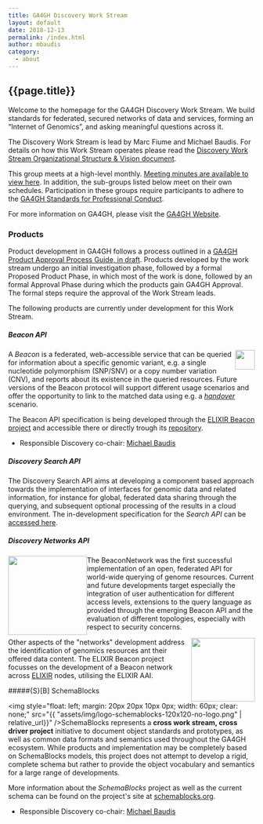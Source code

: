 ```yaml
---
title: GA4GH Discovery Work Stream
layout: default
date: 2018-12-13
permalink: /index.html
author: mbaudis
category:
  - about
---
```


## {{page.title}}

Welcome to the homepage for the GA4GH Discovery Work Stream. We build standards for federated, secured networks of data and services, forming an “Internet of Genomics”, and asking meaningful questions across it.

The Discovery Work Stream is lead by Marc Fiume and Michael Baudis. For details on how this Work Stream operates please read the [Discovery Work Stream Organizational Structure & Vision document](https://docs.google.com/document/d/1WFjZ9yBx8Vxn97QORRNQN7O3DBnhpwEUX2mK7f2C4EA/edit?ts=59ed3535#).

This group meets at a high-level monthly. [Meeting minutes are available to view here](https://w3id.org/ga4gh/minutes/discovery). In addition, the sub-groups listed below meet on their own schedules. Participation in these groups require participants to adhere to the [GA4GH Standards for Professional Conduct](https://www.ga4gh.org/docs/GA4GH-Standards-for-Professional-Conduct_22-Jan-2018.pdf).

For more information on GA4GH, please visit the [GA4GH Website](https://ga4gh.org).

### Products

Product development in GA4GH follows a process outlined in a [GA4GH Product Approval Process Guide, in draft](https://docs.google.com/document/d/1UUJSnsPw32W5r1jaJ0vI11X0LLLygpAC9TNosjSge_w/edit#heading=h.tyqycskyykwh). Products developed by the work stream undergo an initial investigation phase, followed by a formal Proposed Product Phase, in which most of the work is done, followed by an formal Approval Phase during which the products gain GA4GH Approval. The formal steps require the approval of the Work Stream leads.

The following products are currently under development for this Work Stream. 

##### Beacon API

<a href="http://beacon-project.io" target="_blank"><img style="float: right; width: 40px; clear: none" src="{{ '/assets/img/logo_beacon.png' | relative_url }}" /></a>A _Beacon_ is a federated, web-accessible service that can be queried for information about a specific genomic variant, e.g. a single nucleotide polymorphism (SNP/SNV) or a copy number variation (CNV), and reports about its existence in the queried resources. Future versions of the Beacon protocol will support different usage scenarios and offer the opportunity to link to the matched data using e.g. a [_handover_](https://beacon-project.io/roadmap/handover.html) scenario.

The Beacon API specification is being developed through the [ELIXIR Beacon project](http://beacon-project.io) and accessible there or directly trough its [repository](https://github.com/ga4gh-beacon/specification).

* Responsible Discovery co-chair: [Michael Baudis](https://info.baudisgroup.org/group/Michael_Baudis/)


##### Discovery Search API

The Discovery Search API aims at developing a component based approach towards the implementation of interfaces for genomic data and related information, for instance for global, federated data sharing through the querying, and subsequent optional processing of the results in a cloud environment. The in-development specification for the _Search API_ can be [accessed here](https://github.com/ga4gh-discovery/ga4gh-discovery-search-api).

##### Discovery Networks API

<a href="http://beacon-network.org" target="_blank"><img style="float: left; width: 161px;" src="{{ '/assets/img/BeaconNetwork.png' | relative_url }}" /></a>

The BeaconNetwork was the first successful implementation of an open, federated API for world-wide querying of genome resources. Current and future developments target especially the integration of user authentication for different access levels, extensions to the query language as provided through the emerging Beacon API and the evaluation of different topologies, especially with respect to security concerns.

<a href="http://beacon-project.io/network.html" target="_blank"><img style="float: right; width: 130px;" src="{{ '/assets/img/logo_beacon-network.png' | relative_url }}" /></a>

Other aspects of the "networks" development address the identification of genomics resources ant their offered data content. The ELIXIR Beacon project focusses on the development of a Beacon network across [ELIXIR](https://www.elixir-europe.org) nodes, utilising the ELIXIR AAI.

#####{S}[B] SchemaBlocks

<img style="float: left; margin: 20px 20px 10px 0px; width: 60px; clear: none;" src="{{ "assets/img/logo-schemablocks-120x120-no-logo.png" | relative_url}}" />SchemaBlocks represents a __cross work stream, cross driver project__ initiative to document object standards and prototypes, as well as common data formats and semantics used throughout the GA4GH ecosystem. While products and implementation may be completely based on SchemaBlocks models, this project does not attempt to develop a rigid, complete schema but rather to provide the object vocabulary and semantics for a large range of developments.

More information about the _SchemaBlocks_ project as well as the current schema can be found on the project's site at [schemablocks.org](http://schemablocks.org).

* Responsible Discovery co-chair: [Michael Baudis](https://info.baudisgroup.org/group/Michael_Baudis/)


